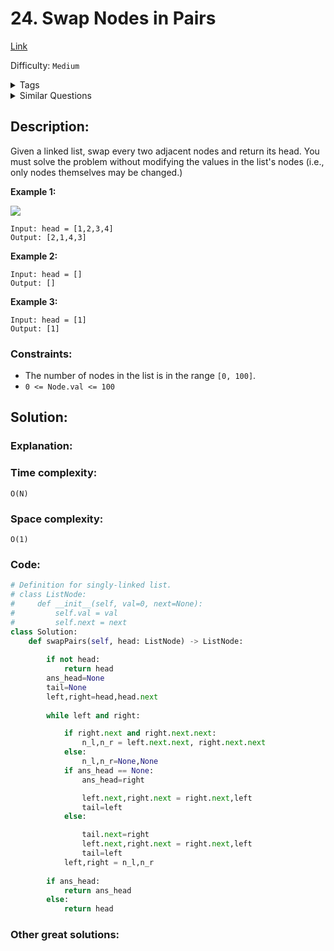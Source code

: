 # 24. Swap Nodes in Pairs
[Link](https://leetcode.com/problems/swap-nodes-in-pairs/)

Difficulty: `Medium`

<details>
<summary> Tags</summary>

`Linked List`, `Recursion`
</details>

<details>
<summary> Similar Questions</summary>

[Reverse Nodes in k-Group](https://leetcode.com/problems/reverse-nodes-in-k-group/)	`Hard`

[Swapping Nodes in a Linked List](https://leetcode.com/problems/swapping-nodes-in-a-linked-list/)	`Medium`


</details>

## Description:  
Given a linked list, swap every two adjacent nodes and return its head. You
must solve the problem without modifying the values in the list's nodes (i.e.,
only nodes themselves may be changed.)



**Example 1:**

![](https://assets.leetcode.com/uploads/2020/10/03/swap_ex1.jpg)

    
    
    Input: head = [1,2,3,4]
    Output: [2,1,4,3]
    

**Example 2:**

    
    
    Input: head = []
    Output: []
    

**Example 3:**

    
    
    Input: head = [1]
    Output: [1]
    



### Constraints:

  * The number of nodes in the list is in the range `[0, 100]`.
  * `0 <= Node.val <= 100`



## Solution:  


### Explanation:  

### Time complexity:
`O(N)`  

### Space complexity:
`O(1)`

### Code:  
```python
# Definition for singly-linked list.
# class ListNode:
#     def __init__(self, val=0, next=None):
#         self.val = val
#         self.next = next
class Solution:
    def swapPairs(self, head: ListNode) -> ListNode:
        
        if not head:
            return head
        ans_head=None
        tail=None
        left,right=head,head.next
        
        while left and right:

            if right.next and right.next.next:
                n_l,n_r = left.next.next, right.next.next
            else:
                n_l,n_r=None,None
            if ans_head == None:
                ans_head=right

                left.next,right.next = right.next,left
                tail=left
            else:

                tail.next=right
                left.next,right.next = right.next,left
                tail=left
            left,right = n_l,n_r
            
        if ans_head:
            return ans_head
        else:
            return head
```


### Other great solutions:


